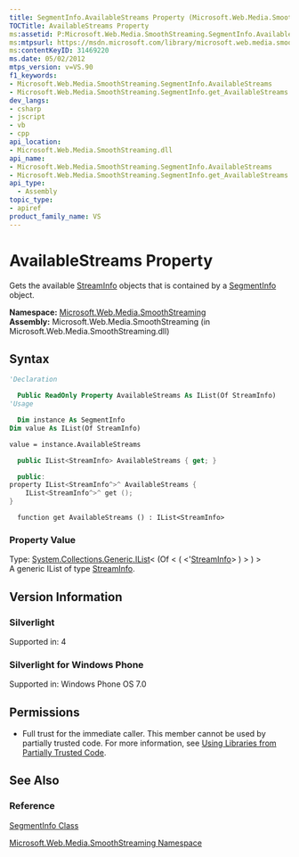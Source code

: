 ```yaml
---
title: SegmentInfo.AvailableStreams Property (Microsoft.Web.Media.SmoothStreaming)
TOCTitle: AvailableStreams Property
ms:assetid: P:Microsoft.Web.Media.SmoothStreaming.SegmentInfo.AvailableStreams
ms:mtpsurl: https://msdn.microsoft.com/library/microsoft.web.media.smoothstreaming.segmentinfo.availablestreams(v=VS.90)
ms:contentKeyID: 31469220
ms.date: 05/02/2012
mtps_version: v=VS.90
f1_keywords:
- Microsoft.Web.Media.SmoothStreaming.SegmentInfo.AvailableStreams
- Microsoft.Web.Media.SmoothStreaming.SegmentInfo.get_AvailableStreams
dev_langs:
- csharp
- jscript
- vb
- cpp
api_location:
- Microsoft.Web.Media.SmoothStreaming.dll
api_name:
- Microsoft.Web.Media.SmoothStreaming.SegmentInfo.AvailableStreams
- Microsoft.Web.Media.SmoothStreaming.SegmentInfo.get_AvailableStreams
api_type:
  - Assembly
topic_type:
- apiref
product_family_name: VS
---
```


# AvailableStreams Property

Gets the available [StreamInfo](streaminfo-class-microsoft-web-media-smoothstreaming_1.md) objects that is contained by a [SegmentInfo](segmentinfo-class-microsoft-web-media-smoothstreaming_1.md) object.

**Namespace:**  [Microsoft.Web.Media.SmoothStreaming](microsoft-web-media-smoothstreaming-namespace_1.md)  
**Assembly:**  Microsoft.Web.Media.SmoothStreaming (in Microsoft.Web.Media.SmoothStreaming.dll)

## Syntax

```vb
'Declaration

  Public ReadOnly Property AvailableStreams As IList(Of StreamInfo)
'Usage

  Dim instance As SegmentInfo
Dim value As IList(Of StreamInfo)

value = instance.AvailableStreams
```

```csharp
  public IList<StreamInfo> AvailableStreams { get; }
```

```cpp
  public:
property IList<StreamInfo^>^ AvailableStreams {
    IList<StreamInfo^>^ get ();
}
```

```jscript
  function get AvailableStreams () : IList<StreamInfo>
```

### Property Value

Type: [System.Collections.Generic.IList](https://msdn.microsoft.com/library/5y536ey6)\< (Of \< ( \<'[StreamInfo](streaminfo-class-microsoft-web-media-smoothstreaming_1.md)\> ) \> ) \>  
A generic IList of type [StreamInfo](streaminfo-class-microsoft-web-media-smoothstreaming_1.md).  

## Version Information

### Silverlight

Supported in: 4  

### Silverlight for Windows Phone

Supported in: Windows Phone OS 7.0  

## Permissions

  - Full trust for the immediate caller. This member cannot be used by partially trusted code. For more information, see [Using Libraries from Partially Trusted Code](https://msdn.microsoft.com/library/8skskf63).

## See Also

### Reference

[SegmentInfo Class](segmentinfo-class-microsoft-web-media-smoothstreaming_1.md)

[Microsoft.Web.Media.SmoothStreaming Namespace](microsoft-web-media-smoothstreaming-namespace_1.md)
